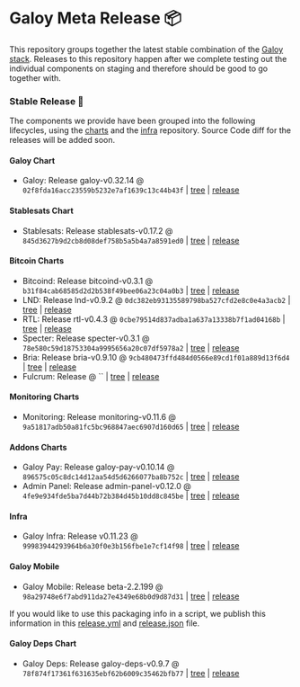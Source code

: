 # Galoy Meta Release 📦

This repository groups together the latest stable combination of the [Galoy stack](https://github.com/GaloyMoney/awesome-galoy#tech-components).
Releases to this repository happen after we complete testing out the individual components on staging and therefore should be good to go together with.

### Stable Release 🎉

The components we provide have been grouped into the following lifecycles, using the [charts](https://github.com/GaloyMoney/charts) and the [infra](https://github.com/GaloyMoney/galoy-infra) repository.
Source Code diff for the releases will be added soon.

#### Galoy Chart
- Galoy: Release galoy-v0.32.14 @ `02f8fda16acc23559b5232e7af1639c13c44b43f` | [tree](https://github.com/GaloyMoney/charts/tree/02f8fda16acc23559b5232e7af1639c13c44b43f/charts/galoy) | [release](https://github.com/GaloyMoney/charts/releases/tag/galoy-v0.32.14)

#### Stablesats Chart
- Stablesats: Release stablesats-v0.17.2 @ `845d3627b9d2cb8d08def758b5a5b4a7a8591ed0` | [tree](https://github.com/GaloyMoney/charts/tree/845d3627b9d2cb8d08def758b5a5b4a7a8591ed0/charts/stablesats) | [release](https://github.com/GaloyMoney/charts/releases/tag/stablesats-v0.17.2)

#### Bitcoin Charts
- Bitcoind: Release bitcoind-v0.3.1 @ `b31f84cab68585d2d2b538f49bee06a23c04a0b3` | [tree](https://github.com/GaloyMoney/charts/tree/b31f84cab68585d2d2b538f49bee06a23c04a0b3/charts/bitcoind) | [release](https://github.com/GaloyMoney/charts/releases/tag/bitcoind-v0.3.1)
- LND: Release lnd-v0.9.2 @ `0dc382eb93135589798ba527cfd2e8c0e4a3acb2` | [tree](https://github.com/GaloyMoney/charts/tree/0dc382eb93135589798ba527cfd2e8c0e4a3acb2/charts/lnd) | [release](https://github.com/GaloyMoney/charts/releases/tag/lnd-v0.9.2)
- RTL: Release rtl-v0.4.3 @ `0cbe79514d837adba1a637a13338b7f1ad04168b` | [tree](https://github.com/GaloyMoney/charts/tree/0cbe79514d837adba1a637a13338b7f1ad04168b/charts/rtl) | [release](https://github.com/GaloyMoney/charts/releases/tag/rtl-v0.4.3)
- Specter: Release specter-v0.3.1 @ `78e580c59d18753304a9995656a20c07df5978a2` | [tree](https://github.com/GaloyMoney/charts/tree/78e580c59d18753304a9995656a20c07df5978a2/charts/specter) | [release](https://github.com/GaloyMoney/charts/releases/tag/specter-v0.3.1)
- Bria: Release bria-v0.9.10 @ `9cb480473ffd484d0566e89cd1f01a889d13f6d4` | [tree](https://github.com/GaloyMoney/charts/tree/9cb480473ffd484d0566e89cd1f01a889d13f6d4/charts/bria) | [release](https://github.com/GaloyMoney/charts/releases/tag/bria-v0.9.10)
- Fulcrum: Release  @ `` | [tree](https://github.com/GaloyMoney/charts/tree//charts/fulcrum) | [release](https://github.com/GaloyMoney/charts/releases/tag/)

#### Monitoring Charts
- Monitoring: Release monitoring-v0.11.6 @ `9a51817adb50a81fc5bc968847aec6907d160d65` | [tree](https://github.com/GaloyMoney/charts/tree/9a51817adb50a81fc5bc968847aec6907d160d65/charts/monitoring) | [release](https://github.com/GaloyMoney/charts/releases/tag/monitoring-v0.11.6)

#### Addons Charts
- Galoy Pay: Release galoy-pay-v0.10.14 @ `896575c05c8dc14d12aa54d5d6266077ba8b752c` | [tree](https://github.com/GaloyMoney/charts/tree/896575c05c8dc14d12aa54d5d6266077ba8b752c/charts/galoy-pay) | [release](https://github.com/GaloyMoney/charts/releases/tag/galoy-pay-v0.10.14)
- Admin Panel: Release admin-panel-v0.12.0 @ `4fe9e934fde5ba7d44b72b384d45b10dd8c845be` | [tree](https://github.com/GaloyMoney/charts/tree/4fe9e934fde5ba7d44b72b384d45b10dd8c845be/charts/admin-panel) | [release](https://github.com/GaloyMoney/charts/releases/tag/admin-panel-v0.12.0)

#### Infra

- Galoy Infra: Release v0.11.23 @ `99983944293964b6a30f0e3b156fbe1e7cf14f98` | [tree](https://github.com/GaloyMoney/galoy-infra/tree/99983944293964b6a30f0e3b156fbe1e7cf14f98) | [release](https://github.com/GaloyMoney/galoy-infra/releases/tag/v0.11.23)

#### Galoy Mobile

- Galoy Mobile: Release beta-2.2.199 @ `98a29748e6f7abd911da27e4349e68b0d9d87d31` | [tree](https://github.com/GaloyMoney/galoy-mobile/tree/98a29748e6f7abd911da27e4349e68b0d9d87d31) | [release](https://github.com/GaloyMoney/galoy-mobile/releases/tag/beta-2.2.199)

If you would like to use this packaging info in a script, we publish this information in this [release.yml](./release.yml) and [release.json](./release.json) file.

#### Galoy Deps Chart
- Galoy Deps: Release galoy-deps-v0.9.7 @ `78f874f17361f631635ebf62b6009c35462bfb77` | [tree](https://github.com/GaloyMoney/charts/tree/78f874f17361f631635ebf62b6009c35462bfb77/charts/galoy-deps) | [release](https://github.com/GaloyMoney/charts/releases/tag/galoy-deps-v0.9.7)
